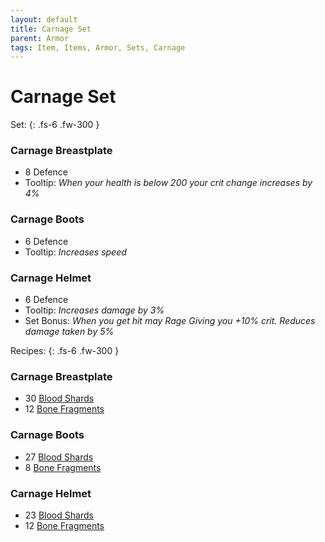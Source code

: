 ```yaml
---
layout: default
title: Carnage Set
parent: Armor
tags: Item, Items, Armor, Sets, Carnage
---
```


# Carnage Set

Set: 
{: .fs-6 .fw-300 }
### Carnage Breastplate
- 8 Defence
- Tooltip: *When your health is below 200 your crit change increases by 4%*


### Carnage  Boots
- 6 Defence
- Tooltip: *Increases speed*


### Carnage Helmet
- 6 Defence
- Tooltip: *Increases damage by 3%*
- Set Bonus: *When you get hit may Rage Giving you +10% crit. Reduces damage taken by 5%*


Recipes: 
{: .fs-6 .fw-300 }
### Carnage Breastplate
- 30 [Blood Shards](https://ricklugtigheid.github.io/SupernovaMod/docs/items/materials/blood_shards)
- 12 [Bone Fragments](https://ricklugtigheid.github.io/SupernovaMod/docs/items/materials/bone_fragment)


### Carnage Boots
- 27 [Blood Shards](https://ricklugtigheid.github.io/SupernovaMod/docs/items/materials/blood_shards)
- 8 [Bone Fragments](https://ricklugtigheid.github.io/SupernovaMod/docs/items/materials/bone_fragment)


### Carnage Helmet
- 23 [Blood Shards](https://ricklugtigheid.github.io/SupernovaMod/docs/items/materials/blood_shards)
- 12 [Bone Fragments](https://ricklugtigheid.github.io/SupernovaMod/docs/items/materials/bone_fragment)